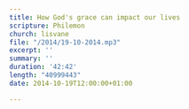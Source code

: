 ```yaml
---
title: How God's grace can impact our lives
scripture: Philemon
church: lisvane
file: "/2014/19-10-2014.mp3"
excerpt: ''
summary: ''
duration: '42:42'
length: "40999443"
date: 2014-10-19T12:00:00+01:00

---
```

